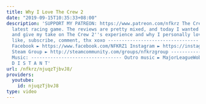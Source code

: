 ```yaml
---
title: Why I Love The Crew 2
date: "2019-09-15T10:35:33+08:00"
description: 'SUPPORT MY PATREON: https://www.patreon.com/nfkrz The Crew 2 is Ubisoft''s
  latest racing game. The reviews are pretty mixed, and today I wanted to chime in
  and give my take on The Crew 2''s experience and why I personally love it. Smash
  like, subscribe, comment, thx xoxo --------------------------------- Twitch ► http://www.twitch.tv/nfkrz
  Facebook ► https://www.facebook.com/NFKRZ1 Instagram ► https://instagram.com/roman_nfkrz/
  Steam Group ► http://steamcommunity.com/groups/nfkrzgroup ---------------------------------
  Music: --------------------------------- Outro music ► MajorLeagueWobs/Holder -
  D I S T A N T'
url: /nfkrz/njuqzTjbvJ8/
providers:
  youtube:
    id: njuqzTjbvJ8
type: video
---
```

